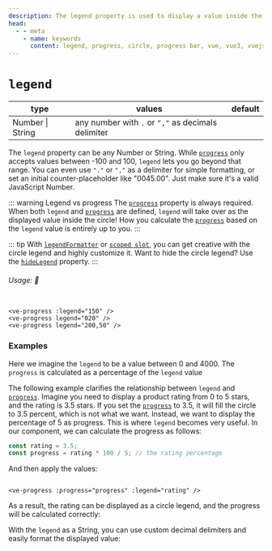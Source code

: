 ```yaml
---
description: The legend property is used to display a value inside the circle. It can be used for simple formatting of the circle legend
head:
  - - meta
    - name: keywords
      content: legend, progress, circle, progress bar, vue, vue3, vuejs, vue.js
---
```


# `legend`

<Badge class="mt-2" type="success" text="Animated" />

| type             | values                                             | default |
|------------------|----------------------------------------------------|---------|
| Number \| String | any number with `.` or `","` as decimals delimiter |         |

The `legend` property can be any Number or String.
While [`progress`](progress.md) only accepts values between -100 and 100, `legend` lets you go beyond that range. You
can even use `"."` or `","` as a delimiter for simple formatting, or set an initial counter-placeholder like "0045.00".
Just make sure it's a valid JavaScript Number.

::: warning Legend vs progress
The [`progress`](progress.md) property is always required. When both `legend` and [`progress`](progress.md) are defined,
`legend` will take over as the displayed value inside the circle!
How you calculate the [`progress`](progress.md) based on the `legend` value is entirely up to you.
:::

::: tip
With [`legendFormatter`](legendFormatter.md) or [`scoped slot`](../slots/default.md),
you can get creative with the circle legend and highly customize it.
Want to hide the circle legend?
Use the [`hideLegend`](hideLegend.md) property.
:::

###### Usage: 📜

```vue

<ve-progress :legend="150" />
<ve-progress legend="020" />
<ve-progress legend="200,50" />
```

### Examples

<script setup>
  import LegendBasic from "../../.vitepress/theme/Guide/Legend/LegendBasic.vue";
  import LegendAndProgress from "../../.vitepress/theme/Guide/Legend/LegendAndProgress.vue";
  import LegendFormatting from "../../.vitepress/theme/Guide/Legend/LegendFormatting.vue";
</script>

Here we imagine the `legend` to be a value between 0 and 4000.
The `progress` is calculated as a percentage of the `legend` value

<LegendBasic class="mb-10">
<template #code="{ progress, slider }">

```js-vue
<template>
  <ve-progress :legend="{{ slider }}" :progress="{{ progress }}"/>
</template>
<script setup>
  import { ref } from "vue";

  const maxLegendValue = 4000;
  const legend = ref({{ slider }});
  
  const progress = computed(() => {
    return (legend.value * 100) / maxLegendValue;
  });
</script>
```

</template>
</LegendBasic>

The following example clarifies the relationship between `legend` and [`progress`](progress.md). Imagine you need to
display a product rating from 0 to 5 stars, and the rating is 3.5 stars. If you set the [`progress`](progress.md) to
3.5, it will fill the circle to 3.5 percent, which is not what we want. Instead, we want to display the percentage of 5
as progress. This is where `legend` becomes very useful. In our component, we can calculate the progress as follows:

```js
const rating = 3.5;
const progress = rating * 100 / 5; // the rating percentage
```

And then apply the values:

```vue

<ve-progress :progress="progress" :legend="rating" />
```

As a result, the rating can be displayed as a circle legend, and the progress will be calculated correctly:

<LegendAndProgress class="mb-10">
<template #code="{ progress, slider }">

```js-vue
<template>
  <ve-progress :legend="{{ slider }}" :progress="{{ progress }}"/>
</template>
<script setup>
  import { ref } from "vue";

  const maxStars = 5;
  const stars = ref({{ slider }});
  
  const progress = computed(() => {
    return (stars.value * 100) / maxStars;
  });
</script>
```

</template>
</LegendAndProgress>

With the `legend` as a String, you can use custom decimal delimiters and easily format the displayed value:

<LegendFormatting class="mb-10">
<template #code="{ progress }">

```js-vue
<ve-progress :legend="3000" :progress="{{ progress }}" />
<ve-progress legend="20,50" :progress="{{ progress }}" />
<ve-progress legend="01000" :progress="{{ progress }}" />
<ve-progress legend="0050,51100" :progress="{{ progress }}" />
<ve-progress legend="0050.250" :progress="{{ progress }}" />
```

</template>
</LegendFormatting>
